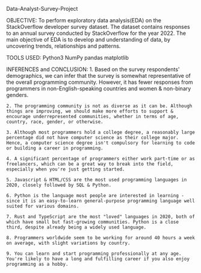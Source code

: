 Data-Analyst-Survey-Project

OBJECTIVE: 
	To perform exploratory data analysis(EDA) on the StackOverflow developer survey dataset. The dataset contains responses to an annual survey conducted by StackOverflow for the year 2022.
	The main objective of EDA is to develop and understanding of data, by uncovering trends, relationships and patterns.

TOOLS USED:
	Python3
	NumPy 
	pandas 
	matplotlib

INFERENCES and CONCLUSION:
	1. Based on the survey respondents' demographics, we can infer that the survey is somewhat representative of the overall programming community. However, it has fewer responses from programmers in non-English-speaking countries and women & non-binary genders.

	2. The programming community is not as diverse as it can be. Although things are improving, we should make more efforts to support & encourage underrepresented communities, whether in terms of age, country, race, gender, or otherwise.

	3. Although most programmers hold a college degree, a reasonably large percentage did not have computer science as their college major. Hence, a computer science degree isn't compulsory for learning to code or building a career in programming.

	4. A significant percentage of programmers either work part-time or as freelancers, which can be a great way to break into the field, especially when you're just getting started.

	5. Javascript & HTML/CSS are the most used programming languages in 2020, closely followed by SQL & Python.

	6. Python is the language most people are interested in learning - since it is an easy-to-learn general-purpose programming language well suited for various domains.

	7. Rust and TypeScript are the most "loved" languages in 2020, both of which have small but fast-growing communities. Python is a close third, despite already being a widely used language.

	8. Programmers worldwide seem to be working for around 40 hours a week on average, with slight variations by country.

	9. You can learn and start programming professionally at any age. You're likely to have a long and fulfilling career if you also enjoy programming as a hobby.
